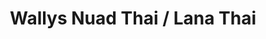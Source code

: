 ---
title: "Wallys Nuad Thai / Lana Thai"
url: /goettingen/wallys-nuad-thai-lana-thai/
shop: Massage
---